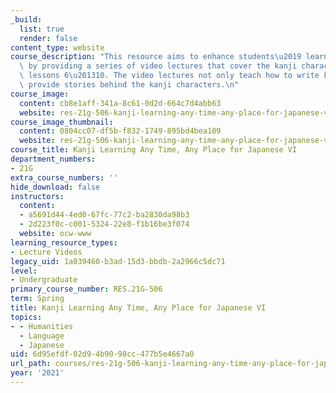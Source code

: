 ```yaml
---
_build:
  list: true
  render: false
content_type: website
course_description: "This resource aims to enhance students\u2019 learning of kanji\
  \ by providing a series of video lectures that cover the kanji characters in [Tobira](https://tobiraweb.9640.jp/)\
  \ lessons 6\u201310. The video lectures not only teach how to write kanji but also\
  \ provide stories behind the kanji characters.\n"
course_image:
  content: cb8e1aff-341a-8c61-0d2d-664c7d4abb63
  website: res-21g-506-kanji-learning-any-time-any-place-for-japanese-vi-spring-2021
course_image_thumbnail:
  content: 0804cc07-df5b-f832-1749-895bd4bea109
  website: res-21g-506-kanji-learning-any-time-any-place-for-japanese-vi-spring-2021
course_title: Kanji Learning Any Time, Any Place for Japanese VI
department_numbers:
- 21G
extra_course_numbers: ''
hide_download: false
instructors:
  content:
  - a5691d44-4ed0-67fc-77c2-ba2830da98b3
  - 2d223f0c-c001-5324-22e8-f1b16be3f074
  website: ocw-www
learning_resource_types:
- Lecture Videos
legacy_uid: 1a039460-b3ad-15d3-bbdb-2a2966c5dc71
level:
- Undergraduate
primary_course_number: RES.21G-506
term: Spring
title: Kanji Learning Any Time, Any Place for Japanese VI
topics:
- - Humanities
  - Language
  - Japanese
uid: 6d95efdf-02d9-4b90-98cc-477b5e4667a0
url_path: courses/res-21g-506-kanji-learning-any-time-any-place-for-japanese-vi-spring-2021
year: '2021'
---
```

